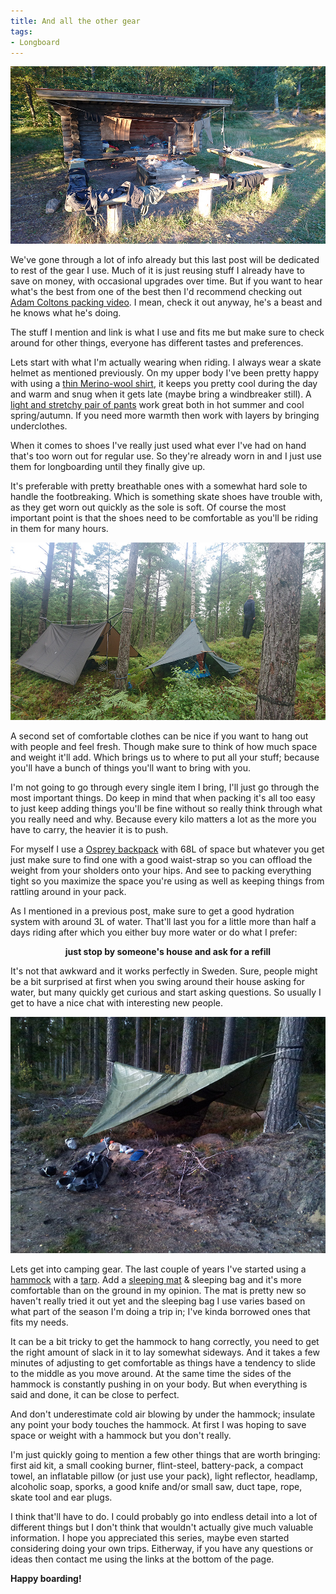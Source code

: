 ```yaml
---
title: And all the other gear
tags:
- Longboard
---
```


[![noBorderImage](/images/longboard/camping_2.jpg)](/images/longboard/camping_2.jpg)

We've gone through a lot of info already but this last post will be dedicated to rest of the gear I use. Much of it is just reusing stuff I already have to save on money, with occasional upgrades over time. But if you want to hear what's the best from one of the best then I'd recommend checking out [Adam Coltons packing video](https://youtu.be/Kpw4PRvUrNc). I mean, check it out anyway, he's a beast and he knows what he's doing.

The stuff I mention and link is what I use and fits me but make sure to check around for other things, everyone has different tastes and preferences.

Lets start with what I'm actually wearing when riding. I always wear a skate helmet as mentioned previously. On my upper body I've been pretty happy with using a [thin Merino-wool shirt](https://www.naturkompaniet.se/shop/icebreaker-mens-tech-lite-ss-crewe-2026371/), it keeps you pretty cool during the day and warm and snug when it gets late (maybe bring a windbreaker still). A [light and stretchy pair of pants](https://www.naturkompaniet.se/shop/arcteryx-gamma-lt-pant-men-s-2012667-black/) work great both in hot summer and cool spring/autumn. If you need more warmth then work with layers by bringing underclothes.

When it comes to shoes I've really just used what ever I've had on hand that's too worn out for regular use. So they're already worn in and I just use them for longboarding until they finally give up.

It's preferable with pretty breathable ones with a somewhat hard sole to handle the footbreaking. Which is something skate shoes have trouble with, as they get worn out quickly as the sole is soft. Of course the most important point is that the shoes need to be comfortable as you'll be riding in them for many hours.

[![noBorderImage](/images/longboard/camping_3.jpg)](/images/longboard/camping_3.jpg)

A second set of comfortable clothes can be nice if you want to hang out with people and feel fresh. Though make sure to think of how much space and weight it'll add. Which brings us to where to put all your stuff; because you'll have a bunch of things you'll want to bring with you.

I'm not going to go through every single item I bring, I'll just go through the most important things. Do keep in mind that when packing it's all too easy to just keep adding things you'll be fine without so really think through what you really need and why. Because every kilo matters a lot as the more you have to carry, the heavier it is to push.

For myself I use a [Osprey backpack](https://www.ospreyeurope.com/shop/se_sv/kestrel-68-a) with 68L of space but whatever you get just make sure to find one with a good waist-strap so you can offload the weight from your sholders onto your hips. And see to packing everything tight so you maximize the space you're using as well as keeping things from rattling around in your pack.

As I mentioned in a previous post, make sure to get a good hydration system with around 3L of water. That'll last you for a little more than half a days riding after which you either buy more water or do what I prefer:

<p style="text-align: center; font-weight: bold;">just stop by someone's house and ask for a refill</p>

It's not that awkward and it works perfectly in Sweden. Sure, people might be a bit surprised at first when you swing around their house asking for water, but many quickly get curious and start asking questions. So usually I get to have a nice chat with interesting new people.

[![noBorderImage](/images/longboard/camping_4.jpg)](/images/longboard/camping_4.jpg)

Lets get into camping gear. The last couple of years I've started using a [hammock](https://www.ticketothemoon.com/detail/products/hammock) with a [tarp](https://www.ddhammocks.com/product/ddtarp_olive_green_3x3). Add a [sleeping mat](https://www.outnorth.se/thermarest/neoair-all-season-sv-regular) & sleeping bag and it's more comfortable than on the ground in my opinion. The mat is pretty new so haven't really tried it out yet and the sleeping bag I use varies based on what part of the season I'm doing a trip in; I've kinda borrowed ones that fits my needs.

It can be a bit tricky to get the hammock to hang correctly, you need to get the right amount of slack in it to lay somewhat sideways. And it takes a few minutes of adjusting to get comfortable as things have a tendency to slide to the middle as you move around. At the same time the sides of the hammock is constantly pushing in on your body. But when everything is said and done, it can be close to perfect.

And don't underestimate cold air blowing by under the hammock; insulate any point your body touches the hammock. At first I was hoping to save space or weight with a hammock but you don't really.

I'm just quickly going to mention a few other things that are worth bringing: first aid kit, a small cooking burner, flint-steel, battery-pack, a compact towel, an inflatable pillow (or just use your pack), light reflector, headlamp, alcoholic soap, sporks, a good knife and/or small saw, duct tape, rope, skate tool and ear plugs.

I think that'll have to do. I could probably go into endless detail into a lot of different things but I don't think that wouldn't actually give much valuable information. I hope you appreciated this series, maybe even started considering doing your own trips. Eitherway, if you have any questions or ideas then contact me using the links at the bottom of the page.

**Happy boarding!**